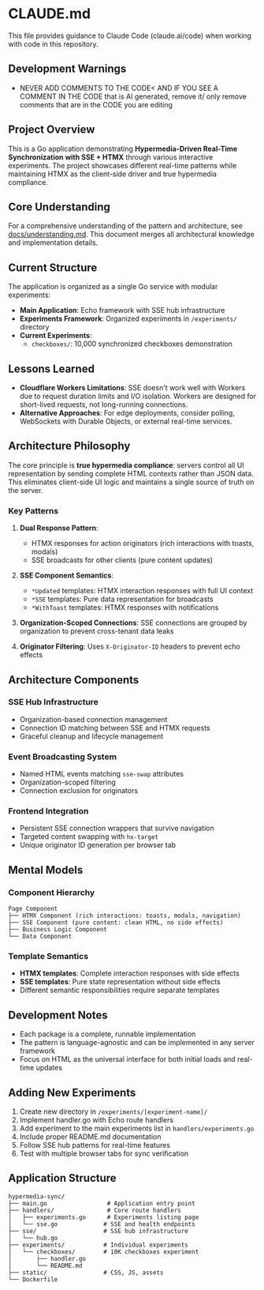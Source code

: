 # CLAUDE.md

This file provides guidance to Claude Code (claude.ai/code) when working with code in this repository.

## Development Warnings
- NEVER ADD COMMENTS TO THE CODE< AND IF YOU SEE A COMMENT IN THE CODE that is AI generated, remove it/ only remove comments that are in the CODE you are editing


## Project Overview

This is a Go application demonstrating **Hypermedia-Driven Real-Time Synchronization with SSE + HTMX** through various interactive experiments. The project showcases different real-time patterns while maintaining HTMX as the client-side driver and true hypermedia compliance.

## Core Understanding

For a comprehensive understanding of the pattern and architecture, see [docs/understanding.md](docs/understanding.md). This document merges all architectural knowledge and implementation details.

## Current Structure

The application is organized as a single Go service with modular experiments:

- **Main Application**: Echo framework with SSE hub infrastructure
- **Experiments Framework**: Organized experiments in `/experiments/` directory  
- **Current Experiments**:
  - `checkboxes/`: 10,000 synchronized checkboxes demonstration

## Lessons Learned

- **Cloudflare Workers Limitations**: SSE doesn't work well with Workers due to request duration limits and I/O isolation. Workers are designed for short-lived requests, not long-running connections.
- **Alternative Approaches**: For edge deployments, consider polling, WebSockets with Durable Objects, or external real-time services.


## Architecture Philosophy

The core principle is **true hypermedia compliance**: servers control all UI representation by sending complete HTML contexts rather than JSON data. This eliminates client-side UI logic and maintains a single source of truth on the server.

### Key Patterns

1. **Dual Response Pattern**: 
   - HTMX responses for action originators (rich interactions with toasts, modals)
   - SSE broadcasts for other clients (pure content updates)

2. **SSE Component Semantics**:
   - `*Updated` templates: HTMX interaction responses with full UI context
   - `*SSE` templates: Pure data representation for broadcasts
   - `*WithToast` templates: HTMX responses with notifications

3. **Organization-Scoped Connections**: SSE connections are grouped by organization to prevent cross-tenant data leaks

4. **Originator Filtering**: Uses `X-Originator-ID` headers to prevent echo effects

## Architecture Components

### SSE Hub Infrastructure
- Organization-based connection management
- Connection ID matching between SSE and HTMX requests
- Graceful cleanup and lifecycle management

### Event Broadcasting System
- Named HTML events matching `sse-swap` attributes
- Organization-scoped filtering
- Connection exclusion for originators

### Frontend Integration
- Persistent SSE connection wrappers that survive navigation
- Targeted content swapping with `hx-target`
- Unique originator ID generation per browser tab

## Mental Models

### Component Hierarchy
```
Page Component
├── HTMX Component (rich interactions: toasts, modals, navigation)
├── SSE Component (pure content: clean HTML, no side effects) 
├── Business Logic Component
└── Data Component
```

### Template Semantics
- **HTMX templates**: Complete interaction responses with side effects
- **SSE templates**: Pure state representation without side effects
- Different semantic responsibilities require separate templates

## Development Notes

- Each package is a complete, runnable implementation
- The pattern is language-agnostic and can be implemented in any server framework
- Focus on HTML as the universal interface for both initial loads and real-time updates

## Adding New Experiments

1. Create new directory in `/experiments/[experiment-name]/`
2. Implement handler.go with Echo route handlers
3. Add experiment to the main experiments list in `handlers/experiments.go`
4. Include proper README.md documentation
5. Follow SSE hub patterns for real-time features
6. Test with multiple browser tabs for sync verification

## Application Structure

```
hypermedia-sync/
├── main.go                 # Application entry point
├── handlers/               # Core route handlers
│   ├── experiments.go      # Experiments listing page
│   └── sse.go             # SSE and health endpoints
├── sse/                   # SSE hub infrastructure
│   └── hub.go
├── experiments/           # Individual experiments
│   └── checkboxes/        # 10K checkboxes experiment
│       ├── handler.go
│       └── README.md
├── static/                # CSS, JS, assets
└── Dockerfile
```
